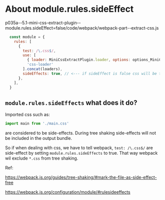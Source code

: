 # About module.rules.sideEffect

p035a--5.1-mini-css-extract-plugin--module.rules.sideEffect=false/code/webpack/webpack-part--extract-css.js

```js
  const module = {
    rules: [
      {
        test: /\.css$/,
        use: [
          { loader: MiniCssExtractPlugin.loader, options: options_MiniCssExtractPlugin },
          'css-loader'
        ].concat(loaders),
        sideEffects: true, // <--- if sideEffect is false css will be tree shaked
      },
    ],
  }
```



## `module.rules.sideEffects` what does it do?

Imported css such as:  

```js
import main from './main.css'
```

are considered to be side-effects. During tree shaking side-effects will not be included in the output bundle.  

So if when dealing with css, we have to tell webpack, `test: /\.css$/`  are side-effect by setting `module.rules.sideEffects` to true. That way webpack wil exclude `*.css` from tree shaking.

Ref: 

https://webpack.js.org/guides/tree-shaking/#mark-the-file-as-side-effect-free

https://webpack.js.org/configuration/module/#rulesideeffects